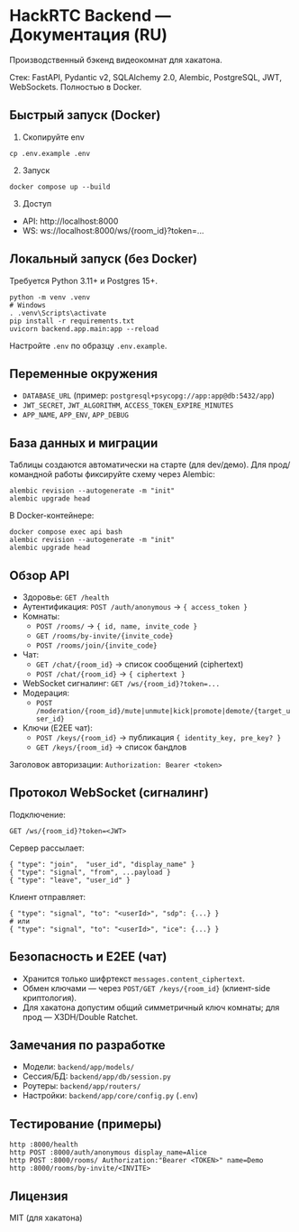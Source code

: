 # HackRTC Backend — Документация (RU)

Производственный бэкенд видеокомнат для хакатона.

Стек: FastAPI, Pydantic v2, SQLAlchemy 2.0, Alembic, PostgreSQL, JWT, WebSockets. Полностью в Docker.

## Быстрый запуск (Docker)

1) Скопируйте env
```
cp .env.example .env
```
2) Запуск
```
docker compose up --build
```
3) Доступ
- API: http://localhost:8000
- WS:  ws://localhost:8000/ws/{room_id}?token=...

## Локальный запуск (без Docker)

Требуется Python 3.11+ и Postgres 15+.
```
python -m venv .venv
# Windows
. .venv\Scripts\activate
pip install -r requirements.txt
uvicorn backend.app.main:app --reload
```
Настройте `.env` по образцу `.env.example`.

## Переменные окружения

- `DATABASE_URL` (пример: `postgresql+psycopg://app:app@db:5432/app`)
- `JWT_SECRET`, `JWT_ALGORITHM`, `ACCESS_TOKEN_EXPIRE_MINUTES`
- `APP_NAME`, `APP_ENV`, `APP_DEBUG`

## База данных и миграции

Таблицы создаются автоматически на старте (для dev/демо). Для прод/командной работы фиксируйте схему через Alembic:
```
alembic revision --autogenerate -m "init"
alembic upgrade head
```
В Docker-контейнере:
```
docker compose exec api bash
alembic revision --autogenerate -m "init"
alembic upgrade head
```

## Обзор API

- Здоровье: `GET /health`
- Аутентификация: `POST /auth/anonymous` → `{ access_token }`
- Комнаты:
  - `POST /rooms/` → `{ id, name, invite_code }`
  - `GET /rooms/by-invite/{invite_code}`
  - `POST /rooms/join/{invite_code}`
- Чат:
  - `GET /chat/{room_id}` → список сообщений (ciphertext)
  - `POST /chat/{room_id}` → `{ ciphertext }`
- WebSocket сигналинг: `GET /ws/{room_id}?token=...`
- Модерация:
  - `POST /moderation/{room_id}/mute|unmute|kick|promote|demote/{target_user_id}`
- Ключи (E2EE чат):
  - `POST /keys/{room_id}` → публикация `{ identity_key, pre_key? }`
  - `GET /keys/{room_id}` → список бандлов

Заголовок авторизации: `Authorization: Bearer <token>`

## Протокол WebSocket (сигналинг)

Подключение:
```
GET /ws/{room_id}?token=<JWT>
```
Сервер рассылает:
```
{ "type": "join",  "user_id", "display_name" }
{ "type": "signal", "from", ...payload }
{ "type": "leave", "user_id" }
```
Клиент отправляет:
```
{ "type": "signal", "to": "<userId>", "sdp": {...} }
# или
{ "type": "signal", "to": "<userId>", "ice": {...} }
```

## Безопасность и E2EE (чат)

- Хранится только шифртекст `messages.content_ciphertext`.
- Обмен ключами — через `POST/GET /keys/{room_id}` (клиент-side криптология).
- Для хакатона допустим общий симметричный ключ комнаты; для прод — X3DH/Double Ratchet.

## Замечания по разработке

- Модели: `backend/app/models/`
- Сессия/БД: `backend/app/db/session.py`
- Роутеры: `backend/app/routers/`
- Настройки: `backend/app/core/config.py` (`.env`)

## Тестирование (примеры)
```
http :8000/health
http POST :8000/auth/anonymous display_name=Alice
http POST :8000/rooms/ Authorization:"Bearer <TOKEN>" name=Demo
http :8000/rooms/by-invite/<INVITE>
```

## Лицензия

MIT (для хакатона)
